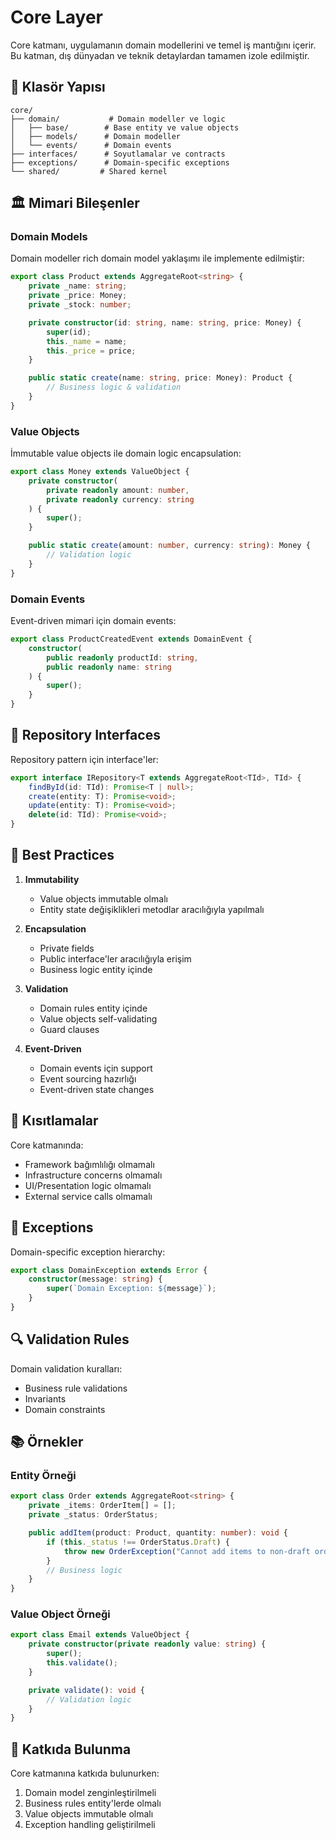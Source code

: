 # Core Layer

Core katmanı, uygulamanın domain modellerini ve temel iş mantığını içerir. Bu katman, dış dünyadan ve teknik detaylardan tamamen izole edilmiştir.

## 📁 Klasör Yapısı

```
core/
├── domain/           # Domain modeller ve logic
│   ├── base/        # Base entity ve value objects
│   ├── models/      # Domain modeller
│   └── events/      # Domain events
├── interfaces/      # Soyutlamalar ve contracts
├── exceptions/      # Domain-specific exceptions
└── shared/         # Shared kernel
```

## 🏛️ Mimari Bileşenler

### Domain Models

Domain modeller rich domain model yaklaşımı ile implemente edilmiştir:

```typescript
export class Product extends AggregateRoot<string> {
    private _name: string;
    private _price: Money;
    private _stock: number;

    private constructor(id: string, name: string, price: Money) {
        super(id);
        this._name = name;
        this._price = price;
    }

    public static create(name: string, price: Money): Product {
        // Business logic & validation
    }
}
```

### Value Objects

İmmutable value objects ile domain logic encapsulation:

```typescript
export class Money extends ValueObject {
    private constructor(
        private readonly amount: number,
        private readonly currency: string
    ) {
        super();
    }

    public static create(amount: number, currency: string): Money {
        // Validation logic
    }
}
```

### Domain Events

Event-driven mimari için domain events:

```typescript
export class ProductCreatedEvent extends DomainEvent {
    constructor(
        public readonly productId: string,
        public readonly name: string
    ) {
        super();
    }
}
```

## 🔧 Repository Interfaces

Repository pattern için interface'ler:

```typescript
export interface IRepository<T extends AggregateRoot<TId>, TId> {
    findById(id: TId): Promise<T | null>;
    create(entity: T): Promise<void>;
    update(entity: T): Promise<void>;
    delete(id: TId): Promise<void>;
}
```

## 🎯 Best Practices

1. **Immutability**
    - Value objects immutable olmalı
    - Entity state değişiklikleri metodlar aracılığıyla yapılmalı

2. **Encapsulation**
    - Private fields
    - Public interface'ler aracılığıyla erişim
    - Business logic entity içinde

3. **Validation**
    - Domain rules entity içinde
    - Value objects self-validating
    - Guard clauses

4. **Event-Driven**
    - Domain events için support
    - Event sourcing hazırlığı
    - Event-driven state changes

## 🚫 Kısıtlamalar

Core katmanında:
- Framework bağımlılığı olmamalı
- Infrastructure concerns olmamalı
- UI/Presentation logic olmamalı
- External service calls olmamalı

## 📝 Exceptions

Domain-specific exception hierarchy:

```typescript
export class DomainException extends Error {
    constructor(message: string) {
        super(`Domain Exception: ${message}`);
    }
}
```

## 🔍 Validation Rules

Domain validation kuralları:
- Business rule validations
- Invariants
- Domain constraints

## 📚 Örnekler

### Entity Örneği
```typescript
export class Order extends AggregateRoot<string> {
    private _items: OrderItem[] = [];
    private _status: OrderStatus;

    public addItem(product: Product, quantity: number): void {
        if (this._status !== OrderStatus.Draft) {
            throw new OrderException("Cannot add items to non-draft order");
        }
        // Business logic
    }
}
```

### Value Object Örneği
```typescript
export class Email extends ValueObject {
    private constructor(private readonly value: string) {
        super();
        this.validate();
    }

    private validate(): void {
        // Validation logic
    }
}
```

## 🤝 Katkıda Bulunma

Core katmanına katkıda bulunurken:
1. Domain model zenginleştirilmeli
2. Business rules entity'lerde olmalı
3. Value objects immutable olmalı
4. Exception handling geliştirilmeli
